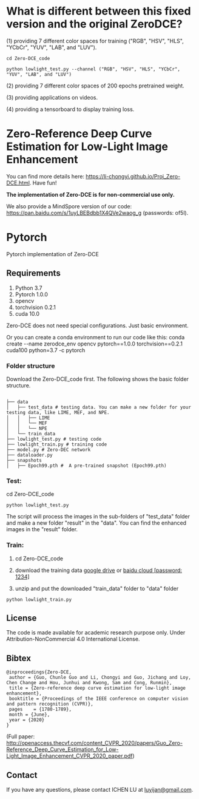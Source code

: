# What is different between this fixed version and the original ZeroDCE?
(1) providing 7 different color spaces for training ("RGB", "HSV", "HLS", "YCbCr", "YUV", "LAB", and "LUV").

```
cd Zero-DCE_code
```
```
python lowlight_test.py --channel ("RGB", "HSV", "HLS", "YCbCr", "YUV", "LAB", and "LUV")
```
(2) providing 7 different color spaces of 200 epochs pretrained weight.

(3) providing applications on videos.

(4) providing a tensorboard to display training loss.


# Zero-Reference Deep Curve Estimation for Low-Light Image Enhancement

You can find more details here: https://li-chongyi.github.io/Proj_Zero-DCE.html. Have fun!

**The implementation of Zero-DCE is for non-commercial use only.**

We also provide a MindSpore version of our code: https://pan.baidu.com/s/1uyLBEBdbb1X4QVe2waog_g (passwords: of5l).

# Pytorch 
Pytorch implementation of Zero-DCE

## Requirements
1. Python 3.7 
2. Pytorch 1.0.0
3. opencv
4. torchvision 0.2.1
5. cuda 10.0

Zero-DCE does not need special configurations. Just basic environment. 

Or you can create a conda environment to run our code like this:
conda create --name zerodce_env opencv pytorch==1.0.0 torchvision==0.2.1 cuda100 python=3.7 -c pytorch

### Folder structure
Download the Zero-DCE_code first.
The following shows the basic folder structure.
```

├── data
│   ├── test_data # testing data. You can make a new folder for your testing data, like LIME, MEF, and NPE.
│   │   ├── LIME 
│   │   └── MEF
│   │   └── NPE
│   └── train_data 
├── lowlight_test.py # testing code
├── lowlight_train.py # training code
├── model.py # Zero-DEC network
├── dataloader.py
├── snapshots
│   ├── Epoch99.pth #  A pre-trained snapshot (Epoch99.pth)
```
### Test: 

cd Zero-DCE_code
```
python lowlight_test.py 
```
The script will process the images in the sub-folders of "test_data" folder and make a new folder "result" in the "data". You can find the enhanced images in the "result" folder.

### Train: 
1) cd Zero-DCE_code

2) download the training data <a href="https://drive.google.com/file/d/1GAB3uGsmAyLgtDBDONbil08vVu5wJcG3/view?usp=sharing">google drive</a> or <a href="https://pan.baidu.com/s/11-u_FZkJ8OgbqcG6763XyA">baidu cloud [password: 1234]</a>

3) unzip and put the  downloaded "train_data" folder to "data" folder
```
python lowlight_train.py 
```
##  License
The code is made available for academic research purpose only. Under Attribution-NonCommercial 4.0 International License.


## Bibtex

```
@inproceedings{Zero-DCE,
 author = {Guo, Chunle Guo and Li, Chongyi and Guo, Jichang and Loy, Chen Change and Hou, Junhui and Kwong, Sam and Cong, Runmin},
 title = {Zero-reference deep curve estimation for low-light image enhancement},
 booktitle = {Proceedings of the IEEE conference on computer vision and pattern recognition (CVPR)},
 pages    = {1780-1789},
 month = {June},
 year = {2020}
}
```

(Full paper: http://openaccess.thecvf.com/content_CVPR_2020/papers/Guo_Zero-Reference_Deep_Curve_Estimation_for_Low-Light_Image_Enhancement_CVPR_2020_paper.pdf)

## Contact

If you have any questions, please contact ICHEN LU at luyijan@gmail.com.
